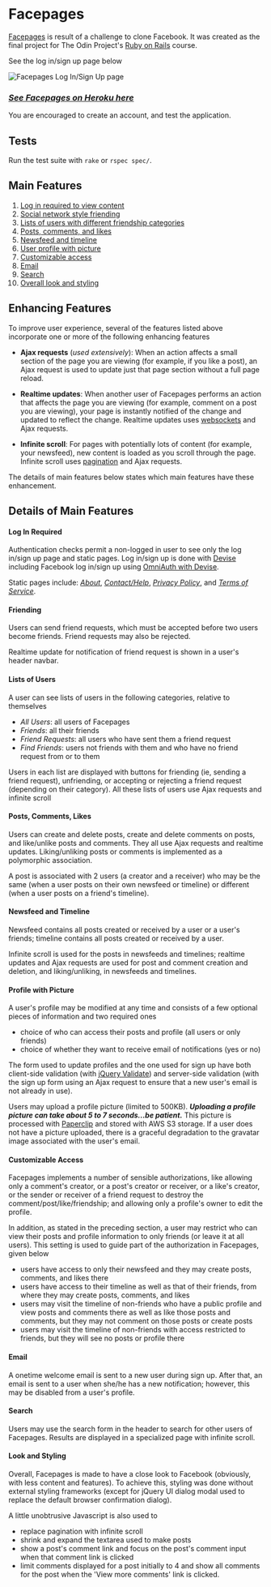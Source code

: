 # Facepages

[Facepages](https://facepages.herokuapp.com/ "Facepages") is result of a challenge to clone Facebook. It was created as the final project for The Odin Project's [Ruby on Rails](http://www.theodinproject.com/ruby-on-rails/final-project "Ruby on Rails Final Project") course.

See the log in/sign up page below

![Facepages Log In/Sign Up page](/public/assets/images/login_signup.png "Facepages Log In/Sign Up page")

### [_See Facepages on Heroku here_](https://facepages.herokuapp.com/ "Facepages")

You are encouraged to create an account, and test the application.

## Tests

Run the test suite with `rake` or `rspec spec/`.

## Main Features

1. [Log in required to view content](#log-in-required "Log In Required")
1. [Social network style friending](#friending "Friending")
1. [Lists of users with different friendship categories](#lists-of-users "Lists of Users")
1. [Posts, comments, and likes](#posts-comments-likes "Posts, Comments, Likes")
1. [Newsfeed and timeline](#newsfeed-and-timeline "Newsfeed and Timeline")
1. [User profile with picture](#profile-with-picture "Profile with Picture")
1. [Customizable access](#customizable-access "Customizable Access")
1. [Email](#email "Email")
1. [Search](#search "Search")
1. [Overall look and styling](#look-and-styling "Look and Styling")

## Enhancing Features

To improve user experience, several of the features listed above incorporate one or more of the following enhancing features

- **Ajax requests** (_used extensively_): When an action affects a small section of the page you are viewing (for example, if you like a post), an Ajax request is used to update just that page section without a full page reload.

- **Realtime updates**: When another user of Facepages performs an action that affects the page you are viewing (for example, comment on a post you are viewing), your page is instantly notified of the change and updated to reflect the change. Realtime updates uses [websockets](https://github.com/websocket-rails/websocket-rails "Websocket-Rails") and Ajax requests.

- **Infinite scroll**: For pages with potentially lots of content (for example, your newsfeed), new content is loaded as you scroll through the page. Infinite scroll uses [pagination](https://github.com/mislav/will_paginate "Will Paginate") and Ajax requests.

The details of main features below states which main features have these enhancement.

## Details of Main Features

#### Log In Required

Authentication checks permit a non-logged in user to see only the log in/sign up page and static pages. Log in/sign up is done with [Devise](https://github.com/plataformatec/devise "Devise") including Facebook log in/sign up using [OmniAuth with Devise](https://github.com/plataformatec/devise/wiki/OmniAuth:-Overview "OmniAuth: Overview").

Static pages include: [_About_](https://facepages.herokuapp.com/about "About"), [_Contact/Help_](https://facepages.herokuapp.com/contact_help "Contact or Help"), [_Privacy Policy_](https://facepages.herokuapp.com/privacy "Privacy Policy"), and [_Terms of Service_](https://facepages.herokuapp.com/terms "Terms of Service").

#### Friending

Users can send friend requests, which must be accepted before two users become friends. Friend requests may also be rejected.

Realtime update for notification of friend request is shown in a user's header navbar.

#### Lists of Users

A user can see lists of users in the following categories, relative to themselves

- _All Users_: all users of Facepages
- _Friends_: all their friends
- _Friend Requests_: all users who have sent them a friend request
- _Find Friends_: users not friends with them and who have no friend request from or to them

Users in each list are displayed with buttons for friending (ie, sending a friend request), unfriending, or accepting or rejecting a friend request (depending on their category). All these lists of users use Ajax requests and infinite scroll

#### Posts, Comments, Likes

Users can create and delete posts, create and delete comments on posts, and like/unlike posts and comments. They all use Ajax requests and realtime updates. Liking/unliking posts or comments is implemented as a polymorphic association.

A post is associated with 2 users (a creator and a receiver) who may be the same (when a user posts on their own newsfeed or timeline) or different (when a user posts on a friend's timeline).

#### Newsfeed and Timeline

Newsfeed contains all posts created or received by a user or a user's friends; timeline contains all posts created or received by a user.

Infinite scroll is used for the posts in newsfeeds and timelines; realtime updates and Ajax requests are used for post and comment creation and deletion, and liking/unliking, in newsfeeds and timelines.

#### Profile with Picture

A user's profile may be modified at any time and consists of a few optional pieces of information and two required ones

- choice of who can access their posts and profile (all users or only friends)
- choice of whether they want to receive email of notifications (yes or no)

The form used to update profiles and the one used for sign up have both client-side validation (with [jQuery Validate](https://github.com/jzaefferer/jquery-validation "jQuery Validation")) and server-side validation (with the sign up form using an Ajax request to ensure that a new user's email is not already in use).

Users may upload a profile picture (limited to 500KB). **_Uploading a profile picture can take about 5 to 7 seconds...be patient._** This picture is processed with [Paperclip](https://github.com/thoughtbot/paperclip "Paperclip") and stored with AWS S3 storage. If a user does not have a picture uploaded, there is a graceful degradation to the gravatar image associated with the user's email.

#### Customizable Access

Facepages implements a number of sensible authorizations, like allowing only a comment's creator, or a post's creator or receiver, or a like's creator, or the sender or receiver of a friend request to destroy the comment/post/like/friendship; and allowing only a profile's owner to edit the profile.

In addition, as stated in the preceding section, a user may restrict who can view their posts and profile information to only friends (or leave it at all users). This setting is used to guide part of the authorization in Facepages, given below

- users have access to only their newsfeed and they may create posts, comments, and likes there
- users have access to their timeline as well as that of their friends, from where they may create posts, comments, and likes
- users may visit the timeline of non-friends who have a public profile and view posts and comments there as well as like those posts and comments, but they may not comment on those posts or create posts
- users may visit the timeline of non-friends with access restricted to friends, but they will see no posts or profile there

#### Email

A onetime welcome email is sent to a new user during sign up. After that, an email is sent to a user when she/he has a new notification; however, this may be disabled from a user's profile.

#### Search

Users may use the search form in the header to search for other users of Facepages. Results are displayed in a specialized page with infinite scroll.

#### Look and Styling

Overall, Facepages is made to have a close look to Facebook (obviously, with less content and features). To achieve this, styling was done without external styling frameworks (except for jQuery UI dialog modal used to replace the default browser confirmation dialog).

A little unobtrusive Javascript is also used to

- replace pagination with infinite scroll
- shrink and expand the textarea used to make posts
- show a post's comment link and focus on the post's comment input when that comment link is clicked
- limit comments displayed for a post initially to 4 and show all comments for the post when the 'View more comments' link is clicked.

